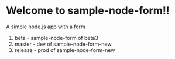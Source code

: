 # Welcome to sample-node-form!!
A simple node.js app with a form 

1. beta - sample-node-form of beta3 
2. master - dev of sample-node-form-new 
3. release - prod of sample-node-form-new 
